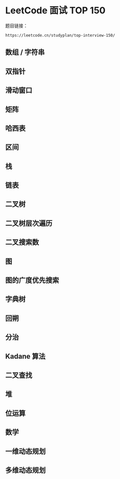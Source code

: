 # LeetCode 面试 TOP 150

题目链接：

```
https://leetcode.cn/studyplan/top-interview-150/
```

## 数组 / 字符串

## 双指针

## 滑动窗口

## 矩阵

## 哈西表

##  区间

##  栈

## 链表

## 二叉树

## 二叉树层次遍历

## 二叉搜索数

## 图

## 图的广度优先搜索

## 字典树

## 回朔

## 分治

## Kadane 算法

## 二叉查找

## 堆

## 位运算

## 数学

## 一维动态规划

## 多维动态规划

